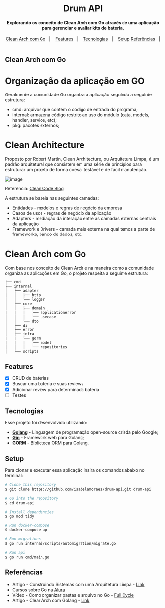 <h1 align="center">
  Drum API
</h1>

<h4 align="center">
  Explorando os conceito de Clean Arch com Go através de uma aplicação para gerenciar e avaliar kits de bateria.
</h4>

<p align="center">
  <a href="#arquitetura">Clean Arch com Go</a>&nbsp;&nbsp;&nbsp;|&nbsp;&nbsp;&nbsp;
  <a href="#features">Features</a>&nbsp;&nbsp;&nbsp;|&nbsp;&nbsp;&nbsp;
  <a href="#tecnologias">Tecnologias</a>&nbsp;&nbsp;&nbsp;|&nbsp;&nbsp;&nbsp;
  <a href="#setup">Setup</a>
  <a href="#referencias">Referências</a>&nbsp;&nbsp;&nbsp;|&nbsp;&nbsp;&nbsp;
</p>

## Clean Arch com Go

# Organização da aplicação em GO

Geralmente a comunidade Go organiza a aplicação seguindo a seguinte estrutura:
- cmd: arquivos que contém o código de entrada do programa;
- internal: armazena código restrito ao uso do módulo (data, models, handler, service, etc);
- pkg: pacotes externos;

# Clean Architecture

Proposto por Robert Martin, Clean Architecture, ou Arquitetura Limpa, é um padrão arquitetural que consistem em uma série de princípios para estruturar um projeto de forma coesa, testável e de fácil manutenção.

![image](https://github.com/user-attachments/assets/0d1e2aad-5f2a-419b-b87c-490c36aea413)

Referência: [Clean Code Blog](https://blog.cleancoder.com/uncle-bob/2012/08/13/the-clean-architecture.html)

A estrutura se baseia nas seguintes camadas:
- Entidades - modelos e regras de negócio da empresa
- Casos de usos - regras de negócio da aplicação
- Adapters - mediação da interação entre as camadas externas centrais da aplicação
- Framework e Drivers - camada mais externa na qual temos a parte de frameworks, banco de dados, etc.

# Clean Arch com Go

Com base nos conceito de Clean Arch e na maneira como a comunidade organiza as aplicações em Go, o projeto respeita a seguinte estrutura:

```
├── cmd
├── internal
│   ├── adapter
|   |   ├── http
│   │   └── logger
│   ├── core
│   │   ├── domain
|   |   |   ├── applicationerror
│   │   |   └── usecase
│   │   └── dto
│   ├── di
│   ├── error
│   ├── infra
|   |   └── gorm
|   |   |   ├── model
|   |   |   └── repositories
│   └── scripts

```

## Features

- [x] CRUD de baterias
- [x] Buscar uma bateria e suas reviews
- [x] Adicionar review para determinada bateria
- [ ] Testes

## Tecnologias

Esse projeto foi desenvolvido utilizando:

-  **[Golang](https://go.dev/)** - Linguagem de programação open-source criada pelo Google;
-  **[Gin](https://gin-gonic.com/)** - Framework web para Golang;
-  **[GORM](https://gorm.io/)** - Biblioteca ORM para Golang.

## Setup

Para clonar e executar essa aplicação insira os comandos abaixo no terminal:

```bash
# Clone this repository
$ git clone https://github.com/isabelamoraes/drum-api.git drum-api

# Go into the repository
$ cd drum-api

# Install dependencies
$ go mod tidy

# Run docker-compose
$ docker-compose up

# Run migrations
$ go run internal/scripts/automigration/migrate.go

# Run api
$ go run cmd/main.go

```

## Referências

- Artigo - Construindo Sistemas com uma Arquitetura Limpa - [Link](https://engsoftmoderna.info/artigos/arquitetura-limpa.html)
- Cursos sobre Go na [Alura](https://www.alura.com.br/)
- Vídeo - Como organizar pastas e arquivo no Go - [Full Cycle](https://www.youtube.com/watch?v=OFud4iPuAH8)
- Artigo - Clear Arch com Golang  - [Link](https://dev.to/booscaaa/implementando-clean-architecture-com-golang-4n0a)
